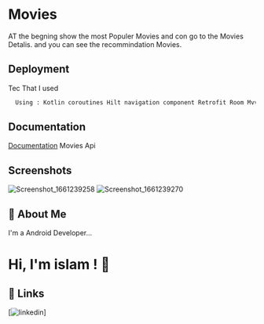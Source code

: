 # Movies

AT the begning show the most Populer Movies and con go to the Movies Detalis.
and you can see the recommindation Movies.
## Deployment

Tec That I used

```bash
  Using : Kotlin coroutines Hilt navigation component Retrofit Room MvvM Clean Architecture
```

## Documentation

[Documentation](https://www.themoviedb.org/documentation/api)
Movies Api
## Screenshots

![Screenshot_1661239258](https://user-images.githubusercontent.com/34184239/186106036-6f3665e5-cabd-4949-8d3a-c95b1f51cba8.png)
![Screenshot_1661239270](https://user-images.githubusercontent.com/34184239/186106319-6fe70970-6327-4789-a2f2-08d5a2340195.png)


## 🚀 About Me
I'm a Android Developer...


# Hi, I'm islam ! 👋


## 🔗 Links
[![linkedin](www.linkedin.com/in/islam-ragab-mostafa)]
